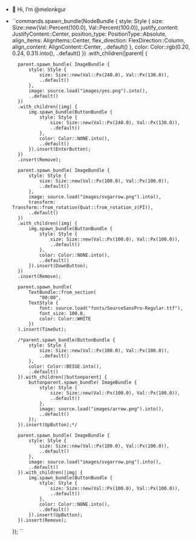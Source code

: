 - 👋 Hi, I’m @melonkgur


- ``commands.spawn_bundle(NodeBundle {
        style: Style {
            size:  Size::new(Val::Percent(100.0), Val::Percent(100.0)),
            justify_content: JustifyContent::Center,
            position_type: PositionType::Absolute,
            align_items: AlignItems::Center,
            flex_direction: FlexDirection::Column,
            align_content: AlignContent::Center,
            ..default()
        },
        color: Color::rgb(0.20, 0.24, 0.31).into(),
        ..default()
    })
    .with_children(|parent| {

        parent.spawn_bundle( ImageBundle {
            style: Style {
                size: Size::new(Val::Px(240.0), Val::Px(130.0)),
                ..default()
            },
            image: source.load("images/yes.png").into(),
            ..default()
        })
        .with_children(|img| {
            img.spawn_bundle(ButtonBundle {
                style: Style {
                    size: Size::new(Val::Px(240.0), Val::Px(130.0)),
                    ..default()
                },
                color: Color::NONE.into(),
                ..default()
            }).insert(EnterButton);
        })
        .insert(Remove);

        parent.spawn_bundle( ImageBundle {
            style: Style {
                size: Size::new(Val::Px(100.0), Val::Px(100.0)),
                ..default()
            },
            image: source.load("images/svgarrow.png").into(),
            transform: Transform::from_rotation(Quat::from_rotation_z(PI)),
            ..default()
        })
        .with_children(|img| {
            img.spawn_bundle(ButtonBundle {
                style: Style {
                    size: Size::new(Val::Px(100.0), Val::Px(100.0)),
                    ..default()
                },
                color: Color::NONE.into(),
                ..default()
            }).insert(DownButton);
        })
        .insert(Remove);

        parent.spawn_bundle(
            TextBundle::from_section(
                "00:00", 
            TextStyle { 
                font: source.load("fonts/SourceSansPro-Regular.ttf"), 
                font_size: 100.0, 
                color: Color::WHITE 
            })
        ).insert(TimeOut);

        /*parent.spawn_bundle(ButtonBundle {
            style: Style {
                size: Size::new(Val::Px(100.0), Val::Px(100.0)),
                ..default()
            },
            color: Color::BEIGE.into(),
            ..default()
        }).with_children(|buttonparent| {
            buttonparent.spawn_bundle( ImageBundle {
                style: Style {
                    size: Size::new(Val::Px(100.0), Val::Px(100.0)),
                    ..default()
                },
                image: source.load("images/arrow.png").into(),
                ..default()
            });
        }).insert(UpButton);*/

        parent.spawn_bundle( ImageBundle {
            style: Style {
                size: Size::new(Val::Px(100.0), Val::Px(100.0)),
                ..default()
            },
            image: source.load("images/svgarrow.png").into(),
            ..default()
        }).with_children(|img| {
            img.spawn_bundle(ButtonBundle {
                style: Style {
                    size: Size::new(Val::Px(100.0), Val::Px(100.0)),
                    ..default()
                },
                color: Color::NONE.into(),
                ..default()
            }).insert(UpButton);
        }).insert(Remove);
    });
``
